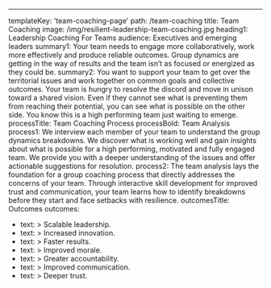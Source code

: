 ---
templateKey: 'team-coaching-page'
path: /team-coaching
title: Team Coaching
image: /img/resilient-leadership-team-coaching.jpg
heading1: Leadership Coaching For Teams
audience: Executives and emerging leaders
summary1: Your team needs to engage more collaboratively, work more effectively and produce reliable outcomes. Group dynamics are getting in the way of results and the team isn’t as focused or energized as they could be.
summary2: You want to support your team to get over the territorial issues and work together on common goals and collective outcomes. Your team is hungry to resolve the discord and move in unison toward a shared vision. Even if they cannot see what is preventing them from reaching their potential, you can see what is possible on the other side. You know this is a high performing team just waiting to emerge.
processTitle: Team Coaching Process
processBold: Team Analysis
process1: We interview each member of your team to understand the group dynamics breakdowns. We discover what is working well and gain insights about what is possible for a high performing, motivated and fully engaged team. We provide you with a deeper understanding of the issues and offer actionable suggestions for resolution.
process2: The team analysis lays the foundation for a group coaching process that directly addresses the concerns of your team. Through interactive skill development for improved trust and communication, your team learns how to identify breakdowns before they start and face setbacks with resilience.
outcomesTitle: Outcomes
outcomes:
  - text: >
      Scalable leadership.
  - text: >
      Increased innovation.
  - text: >
      Faster results.
  - text: >
      Improved morale.
  - text: >
      Greater accountability.
  - text: >
      Improved communication.
  - text: >
      Deeper trust.
